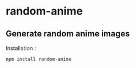 # random-anime
## Generate random anime images

Installation :
```bash
npm install random-anime
```
